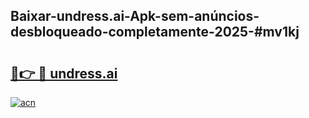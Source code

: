 ## Baixar-undress.ai-Apk-sem-anúncios-desbloqueado-completamente-2025-#mv1kj

# <h2><a href="https://ainizakaria.my?title=undress.ai&ref=20M">🔗👉 🔴 undress.ai</a></h2>

[![acn](https://github.com/user-attachments/assets/0f9c940e-d8b0-45ae-aac7-cd30a18b3e1c)](https://ainizakaria.my?title=undress.ai&ref=20M)

